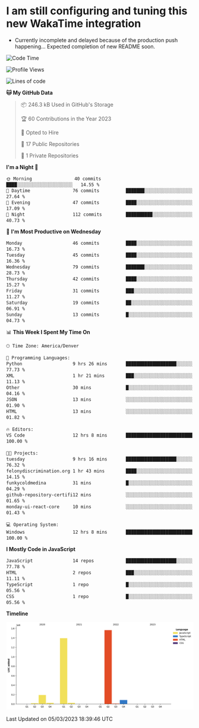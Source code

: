 # I am still configuring and tuning this new WakaTime integration
- Currently incomplete and delayed because of the production push happening... Expected completion of new README soon.
<!--START_SECTION:waka-->
![Code Time](http://img.shields.io/badge/Code%20Time-25%20hrs%2022%20mins-blue)

![Profile Views](http://img.shields.io/badge/Profile%20Views-0-blue)

![Lines of code](https://img.shields.io/badge/From%20Hello%20World%20I%27ve%20Written-3.3%20million%20lines%20of%20code-blue)

**🐱 My GitHub Data** 

> 📦 246.3 kB Used in GitHub's Storage 
 > 
> 🏆 60 Contributions in the Year 2023
 > 
> 💼 Opted to Hire
 > 
> 📜 17 Public Repositories 
 > 
> 🔑 1 Private Repositories 
 > 
**I'm a Night 🦉** 

```text
🌞 Morning                40 commits          ████░░░░░░░░░░░░░░░░░░░░░   14.55 % 
🌆 Daytime                76 commits          ███████░░░░░░░░░░░░░░░░░░   27.64 % 
🌃 Evening                47 commits          ████░░░░░░░░░░░░░░░░░░░░░   17.09 % 
🌙 Night                  112 commits         ██████████░░░░░░░░░░░░░░░   40.73 % 
```
📅 **I'm Most Productive on Wednesday** 

```text
Monday                   46 commits          ████░░░░░░░░░░░░░░░░░░░░░   16.73 % 
Tuesday                  45 commits          ████░░░░░░░░░░░░░░░░░░░░░   16.36 % 
Wednesday                79 commits          ███████░░░░░░░░░░░░░░░░░░   28.73 % 
Thursday                 42 commits          ████░░░░░░░░░░░░░░░░░░░░░   15.27 % 
Friday                   31 commits          ███░░░░░░░░░░░░░░░░░░░░░░   11.27 % 
Saturday                 19 commits          ██░░░░░░░░░░░░░░░░░░░░░░░   06.91 % 
Sunday                   13 commits          █░░░░░░░░░░░░░░░░░░░░░░░░   04.73 % 
```


📊 **This Week I Spent My Time On** 

```text
🕑︎ Time Zone: America/Denver

💬 Programming Languages: 
Python                   9 hrs 26 mins       ███████████████████░░░░░░   77.73 % 
XML                      1 hr 21 mins        ███░░░░░░░░░░░░░░░░░░░░░░   11.13 % 
Other                    30 mins             █░░░░░░░░░░░░░░░░░░░░░░░░   04.16 % 
JSON                     13 mins             ░░░░░░░░░░░░░░░░░░░░░░░░░   01.90 % 
HTML                     13 mins             ░░░░░░░░░░░░░░░░░░░░░░░░░   01.82 % 

🔥 Editors: 
VS Code                  12 hrs 8 mins       █████████████████████████   100.00 % 

🐱‍💻 Projects: 
tuesday                  9 hrs 16 mins       ███████████████████░░░░░░   76.32 % 
felonydiscrimination.org 1 hr 43 mins        ████░░░░░░░░░░░░░░░░░░░░░   14.15 % 
funkycoldmedina          31 mins             █░░░░░░░░░░░░░░░░░░░░░░░░   04.29 % 
github-repository-certifi12 mins             ░░░░░░░░░░░░░░░░░░░░░░░░░   01.65 % 
monday-ui-react-core     10 mins             ░░░░░░░░░░░░░░░░░░░░░░░░░   01.43 % 

💻 Operating System: 
Windows                  12 hrs 8 mins       █████████████████████████   100.00 % 
```

**I Mostly Code in JavaScript** 

```text
JavaScript               14 repos            ███████████████████░░░░░░   77.78 % 
HTML                     2 repos             ███░░░░░░░░░░░░░░░░░░░░░░   11.11 % 
TypeScript               1 repo              █░░░░░░░░░░░░░░░░░░░░░░░░   05.56 % 
CSS                      1 repo              █░░░░░░░░░░░░░░░░░░░░░░░░   05.56 % 
```



**Timeline**

![Lines of Code chart](https://raw.githubusercontent.com/certifiedbice/certifiedbice/main/assets/bar_graph.png)


 Last Updated on 05/03/2023 18:39:46 UTC
<!--END_SECTION:waka-->
